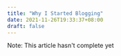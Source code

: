 ```yaml
---
title: "Why I Started Blogging"
date: 2021-11-26T19:33:37+08:00
draft: false
---
```


Note: This article hasn't complete yet
